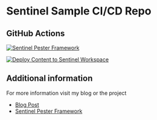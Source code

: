 # Sentinel Sample CI/CD Repo

## GitHub Actions

[![Sentinel Pester Framework](https://github.com/f-bader/SentinelSampleCICDRepo/actions/workflows/SentinelPesterFramework.yml/badge.svg)](https://github.com/f-bader/SentinelSampleCICDRepo/actions/workflows/SentinelPesterFramework.yml)

[![Deploy Content to Sentinel Workspace](https://github.com/f-bader/SentinelSampleCICDRepo/actions/workflows/sentinel-deploy-9054a532-972f-409f-8e33-75abaf6c8134.yml/badge.svg)](https://github.com/f-bader/SentinelSampleCICDRepo/actions/workflows/sentinel-deploy-9054a532-972f-409f-8e33-75abaf6c8134.yml)

## Additional information

For more information visit my blog or the project

* [Blog Post](https://cloudbrothers.info/en/sentinel-pester-framework)
* [Sentinel Pester Framework](https://github.com/f-bader/SentinelPesterFramework)
